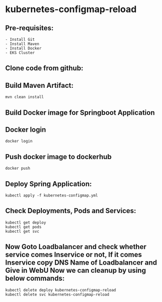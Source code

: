 # kubernetes-configmap-reload

Pre-requisites:
--------
    - Install Git
    - Install Maven
    - Install Docker
    - EKS Cluster
    
Clone code from github:
-------   
Build Maven Artifact:
-------
    mvn clean install
Build Docker image for Springboot Application
--------------  
Docker login
-------------
    docker login    
Push docker image to dockerhub
-----------
    docker push   
Deploy Spring Application:
--------
    kubectl apply -f kubernetes-configmap.yml
    
Check Deployments, Pods and Services:
-------
    kubectl get deploy
    kubectl get pods
    kubectl get svc
    
Now Goto Loadbalancer and check whether service comes Inservice or not, If it comes Inservice copy DNS Name of Loadbalancer and Give in WebU
Now we can cleanup by using below commands:
--------
    kubectl delete deploy kubernetes-configmap-reload
    kubectl delete svc kubernetes-configmap-reload
